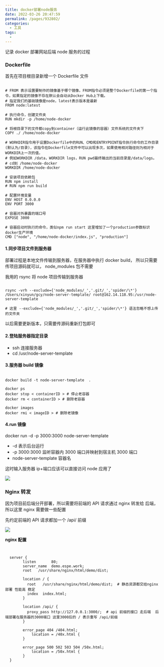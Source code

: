 ```yaml
---
title: docker部署node服务
date: 2022-03-26 20:47:59
permalink: /pages/932802/
categories:
  - 工具
tags:
  -
---
```


记录 docker 部署网站后端 node 服务的过程

### Dockerfile

首先在项目根目录新增一个 Dockerfile 文件

```shell

# FROM 表示设置要制作的镜像基于哪个镜像，FROM指令必须是整个Dockerfile的第一个指令，如果指定的镜像不存在默认会自动从Docker Hub上下载。
# 指定我们的基础镜像是node，latest表示版本是最新
FROM node:latest

# 执行命令，创建文件夹
RUN mkdir -p /home/node-docker

# 将根目录下的文件都copy到container（运行此镜像的容器）文件系统的文件夹下
COPY ./ /home/node-docker

# WORKDIR指令用于设置Dockerfile中的RUN、CMD和ENTRYPOINT指令执行命令的工作目录(默认为/目录)，该指令在Dockerfile文件中可以出现多次，如果使用相对路径则为相对于WORKDIR上一次的值，
# 例如WORKDIR /data，WORKDIR logs，RUN pwd最终输出的当前目录是/data/logs。
# cd到 /home/node-docker
WORKDIR /home/node-docker

# 安装项目依赖包
RUN npm install
# RUN npm run build

# 配置环境变量
ENV HOST 0.0.0.0
ENV PORT 3000

# 容器对外暴露的端口号
EXPOSE 3000

# 容器启动时执行的命令，类似npm run start 这里增加了一个production参数标识docker生产环境
CMD ["node", "/home/node-docker/index.js", "production"]

```

#### 1.同步项目文件到服务器

部署过程是本地文件传输到服务器，在服务器中执行 docker build， 所以只需要传项目源码就可以， node_modules 包不需要

我用的 rsync 将 node 项目传输到服务器

```shell

rsync -vrh --exclude={'node_modules/_','.git/_','spider/\*'} /Users/xinyun/gcy/node-server-template/ root@162.14.118.95:/usr/node-server-template

# 这里 --exclude={'node_modules/_','.git/_','spider/\*'} 语法忽略不想上传的文件夹
```

以后需要更新版本，只需要传源码重新打包即可

#### 2.登陆服务器指定目录

- ssh 连接服务器
- cd /usr/node-server-template

#### 3.服务器 build 镜像

```shell

docker build -t node-server-template  .

docker ps
docker stop < containerID > # 停止老容器
docker rm < containerID > # 删除老容器

docker images
docker rmi < imageID > # 删除老镜像
```

#### 4.run 镜像

docker run -d -p 3000:3000 node-server-template

- -d 表示后台运行
- -p 3000:3000 监听容器内 3000 端口并映射到宿主机 3000 端口
- node-server-template 容器名

这时输入服务器 ip+端口应该可以直接访问 node 应用了

![](https://gcy-1306312261.cos.ap-chengdu.myqcloud.com/blog/20220326205952.png)

### Nginx 转发

因为项目前后端分开部署，所以需要将前端的 API 请求通过 nginx 转发给 后端， 所以这里 nginx 需要做一些配置

先约定前端的 API 请求都加一个 /api/ 前缀

![](https://gcy-1306312261.cos.ap-chengdu.myqcloud.com/blog/20220326210845.png)

**nginx 配置**

```shell


  server {
        listen       80;
        server_name  demo.espe.work;
        root   /usr/share/nginx/html/demo/dist;

        location / {
          root   /usr/share/nginx/html/demo/dist;  # 静态资源都交给nginx部署 性能高 稳定
          index  index.html;
        }

        location /api/ {
          proxy_pass http://127.0.0.1:3000/;  # api 前缀的接口 走后端  后端部署在服务器的3000端口 这里3000后的 / 表示重写 /api/前缀 
        }

        error_page 404 /404.html;
            location = /40x.html {
        }

        error_page 500 502 503 504 /50x.html;
            location = /50x.html {
        }
  }

```


